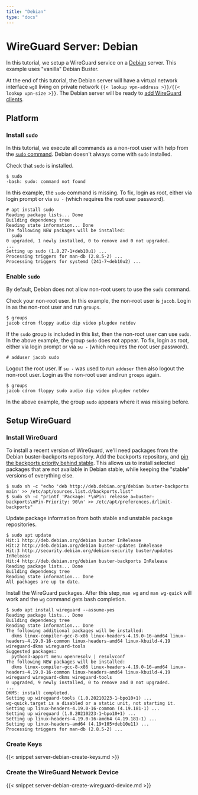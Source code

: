 ```yaml
---
title: "Debian"
type: "docs"
---
```


# WireGuard Server: Debian

In this tutorial, we setup a WireGuard service on a [Debian](https://www.debian.org/) server.
This example uses "vanilla" Debian Buster.

At the end of this tutorial, the Debian server will have a virtual network interface `wg0`
living on private network `{{< lookup vpn-address >}}/{{< lookup vpn-size >}}`.
The Debian server will be ready to [add WireGuard clients](/client).

## Platform

### Install `sudo`

In this tutorial, we execute all commands as a non-root user with help from the
[`sudo` command](https://manpages.debian.org/buster/sudo-ldap/sudo.8.en.html).
Debian doesn't always come with `sudo` installed.

Check that `sudo` is installed.
```text
$ sudo
-bash: sudo: command not found
```

In this example, the `sudo` command is missing.
To fix, login as root, either via login prompt or via `su -`
(which requires the root user password).
```text
# apt install sudo
Reading package lists... Done
Building dependency tree
Reading state information... Done
The following NEW packages will be installed:
  sudo
0 upgraded, 1 newly installed, 0 to remove and 0 not upgraded.
...
Setting up sudo (1.8.27-1+deb10u1) ...
Processing triggers for man-db (2.8.5-2) ...
Processing triggers for systemd (241-7~deb10u2) ...
``` 

### Enable `sudo`

By default, Debian does not allow non-root users to use the `sudo` command.

Check your non-root user.
In this example, the non-root user is `jacob`.
Login in as the non-root user and run `groups`.
```text
$ groups
jacob cdrom floppy audio dip video plugdev netdev
``` 

If the `sudo` group is included in this list, then the non-root user can use `sudo`.
In the above example, the group `sudo` does not appear.
To fix, login as root, either via login prompt or via `su -`
(which requires the root user password).
```text
# adduser jacob sudo
```

Logout the root user.
If `su -` was used to run `adduser` then also logout the non-root user.
Login as the non-root user and run `groups` again.
```text
$ groups
jacob cdrom floppy sudo audio dip video plugdev netdev
```

In the above example, the group `sudo` appears where it was missing before.

## Setup WireGuard

### Install WireGuard

To install a recent version of WireGuard, we'll need packages from the Debian buster-backports repository.
Add the backports repository, and [pin the backports priority behind stable](https://wiki.debian.org/AptConfiguration).
This allows us to install selected packages that are not available in Debian stable,
while keeping the "stable" versions of everything else.

```text
$ sudo sh -c "echo 'deb http://deb.debian.org/debian buster-backports main' >> /etc/apt/sources.list.d/backports.list"
$ sudo sh -c "printf 'Package: *\nPin: release a=buster-backports\nPin-Priority: 90\n' >> /etc/apt/preferences.d/limit-backports"
```

Update package information from both stable and unstable package repositories.
```text
$ sudo apt update
Hit:1 http://deb.debian.org/debian buster InRelease
Hit:2 http://deb.debian.org/debian buster-updates InRelease
Hit:3 http://security.debian.org/debian-security buster/updates InRelease
Hit:4 http://deb.debian.org/debian buster-backports InRelease
Reading package lists... Done
Building dependency tree
Reading state information... Done
All packages are up to date.
```

Install the WireGuard packages.
After this step, `man wg` and `man wg-quick` will work and the `wg` command gets bash completion.
```text
$ sudo apt install wireguard --assume-yes
Reading package lists... Done
Building dependency tree
Reading state information... Done
The following additional packages will be installed:
  dkms linux-compiler-gcc-8-x86 linux-headers-4.19.0-16-amd64 linux-headers-4.19.0-16-common linux-headers-amd64 linux-kbuild-4.19 wireguard-dkms wireguard-tools
Suggested packages:
  python3-apport menu openresolv | resolvconf
The following NEW packages will be installed:
  dkms linux-compiler-gcc-8-x86 linux-headers-4.19.0-16-amd64 linux-headers-4.19.0-16-common linux-headers-amd64 linux-kbuild-4.19 wireguard wireguard-dkms wireguard-tools
0 upgraded, 9 newly installed, 0 to remove and 0 not upgraded.
...
DKMS: install completed.
Setting up wireguard-tools (1.0.20210223-1~bpo10+1) ...
wg-quick.target is a disabled or a static unit, not starting it.
Setting up linux-headers-4.19.0-16-common (4.19.181-1) ...
Setting up wireguard (1.0.20210223-1~bpo10+1) ...
Setting up linux-headers-4.19.0-16-amd64 (4.19.181-1) ...
Setting up linux-headers-amd64 (4.19+105+deb10u11) ...
Processing triggers for man-db (2.8.5-2) ...
```

### Create Keys

{{< snippet server-debian-create-keys.md >}}

### Create the WireGuard Network Device

{{< snippet server-debian-create-wireguard-device.md >}}
